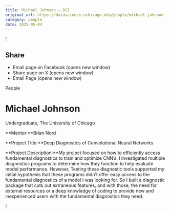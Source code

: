 ```yaml
---
title: Michael Johnson – DSI
original_url: https://datascience.uchicago.edu/people/michael-johnson
category: people
date: 2025-05-04
---
```


<!-- Table-like structure detected -->

!

## Share

* Email page on Facebook (opens new window)
* Share page on X (opens new window)
* Email Page (opens new window)

<!-- Table-like structure detected -->

People

# Michael Johnson

Undergraduate, The University of Chicago

**Mentor:**Brian Nord

**Project Title:**Deep Diagnostics of Convolutional Neural Networks

**Project Description:**My project focused on how to efficiently access fundamental diagnostics to train and optimize CNN’s. I investigated multiple diagnostics programs to determine how they function to help evaluate model performance. However, Testing these diagnostic tools supported my initial hypothesis that these programs didn’t offer easy access to the fundamental diagnostics of a model I was looking for. So I built a diagnostic package that cuts out extraneous features, and with those, the need for external resources or a deep knowledge of coding to provide new and inexperienced users with the fundamental diagnostics they need.

!